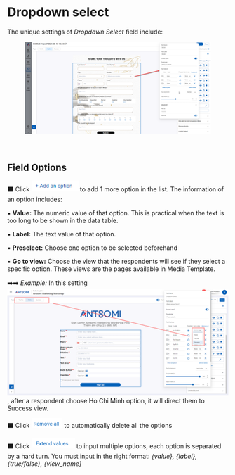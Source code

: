 # Dropdown select

The unique settings of _Dropdown Select_ field include:

<figure><img src="../../../../../.gitbook/assets/image (3838).png" alt=""><figcaption></figcaption></figure>

<figure><img src="https://lh7-rt.googleusercontent.com/docsz/AD_4nXciORg6uap_ranYN79Eho_5BPizdSEyRtJpzkfy_KCt_PwJX0EsAOUuNFelCMW7EubiKSKv6NUNG2HKaNU8jmcwcIYYgIMbJFQXt-ldRgiogDtyGknEfAmtqIh2DmMtGkQS1IxH02LXjFLQZ8S_VqTwDTA?key=McWN_Lv9ZK-QuQzVrY3nVw" alt=""><figcaption></figcaption></figure>

## **Field Options**&#x20;

⬛ Click <img src="../../../../../.gitbook/assets/image (328).png" alt="" data-size="line"> to add 1 more option in the list. The information of an option includes:

▪️ **Value:** The numeric value of that option. This is practical when the text is too long to be shown in the data table.

▪️ **Label:** The text value of that option.

▪️ **Preselect:** Choose one option to be selected beforehand

▪️ **Go to view:** Choose the view that the respondents will see if they select a specific option. These views are the pages available in Media Template.

➡️➡️ _Example:_ In this setting <img src="../../../../../.gitbook/assets/image (329).png" alt="" data-size="line">,  after a respondent choose Ho Chi Minh option, it will direct them to Success view.

⬛ Click ![](<../../../../../.gitbook/assets/image (330).png>) to automatically delete all the options

⬛ Click <img src="../../../../../.gitbook/assets/image (332).png" alt="" data-size="line"> to input multiple options, each option is separated by a hard turn. You must input in the right format: _{value}, {label}, {true/false}, {view\_name}_

<figure><img src="https://lh7-rt.googleusercontent.com/docsz/AD_4nXcPo8trSer0EUjIQbW8WXabjAFGUL4C-CrGGRqVv8MHxKvtpV0_3j0WUS5PZnn69D5j0f16hjJ4DGbYKMVmo0PJf2cOyu7NJt5v-K7GarPG_H8mUPqNz4YC6L_v8t8DaX3pcfbD4oOw2Kb9MuqlM4N87EBd?key=McWN_Lv9ZK-QuQzVrY3nVw" alt=""><figcaption></figcaption></figure>
